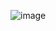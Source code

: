 
![image](https://github.com/zhaochenchen1/gupiao/assets/40948380/69ba1ed4-a4bf-4f95-9b9c-30e1afdbd177)

